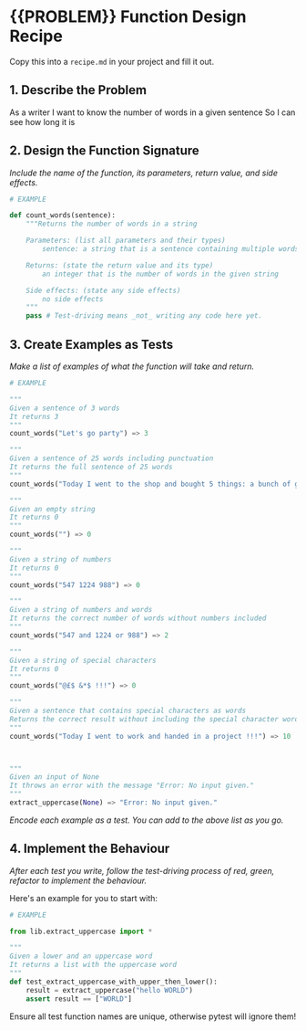# {{PROBLEM}} Function Design Recipe

Copy this into a `recipe.md` in your project and fill it out.

## 1. Describe the Problem

As a writer 
I want to know the number of words in a given sentence
So I can see how long it is

## 2. Design the Function Signature

_Include the name of the function, its parameters, return value, and side effects._

```python
# EXAMPLE

def count_words(sentence):
    """Returns the number of words in a string

    Parameters: (list all parameters and their types)
        sentence: a string that is a sentence containing multiple words (e.g. "Today I went to work and spoke to my colleague about xyz.")

    Returns: (state the return value and its type)
        an integer that is the number of words in the given string

    Side effects: (state any side effects)
        no side effects
    """
    pass # Test-driving means _not_ writing any code here yet.
```

## 3. Create Examples as Tests

_Make a list of examples of what the function will take and return._

```python
# EXAMPLE

"""
Given a sentence of 3 words
It returns 3
"""
count_words("Let's go party") => 3

"""
Given a sentence of 25 words including punctuation
It returns the full sentence of 25 words
"""
count_words("Today I went to the shop and bought 5 things: a bunch of grapes, some greek yoghurt, blueberries, a jar of honey, and some granola.") => 25

"""
Given an empty string
It returns 0
"""
count_words("") => 0

"""
Given a string of numbers
It returns 0
"""
count_words("547 1224 988") => 0

"""
Given a string of numbers and words
It returns the correct number of words without numbers included
"""
count_words("547 and 1224 or 988") => 2

"""
Given a string of special characters
It returns 0
"""
count_words("@£$ &*$ !!!") => 0

"""
Given a sentence that contains special characters as words
Returns the correct result without including the special character words in the count
"""
count_words("Today I went to work and handed in a project !!!") => 10



"""
Given an input of None
It throws an error with the message "Error: No input given."
"""
extract_uppercase(None) => "Error: No input given."
```
_Encode each example as a test. You can add to the above list as you go._


## 4. Implement the Behaviour

_After each test you write, follow the test-driving process of red, green, refactor to implement the behaviour._

Here's an example for you to start with:

```python
# EXAMPLE

from lib.extract_uppercase import *

"""
Given a lower and an uppercase word
It returns a list with the uppercase word
"""
def test_extract_uppercase_with_upper_then_lower():
    result = extract_uppercase("hello WORLD")
    assert result == ["WORLD"]
```

Ensure all test function names are unique, otherwise pytest will ignore them!
